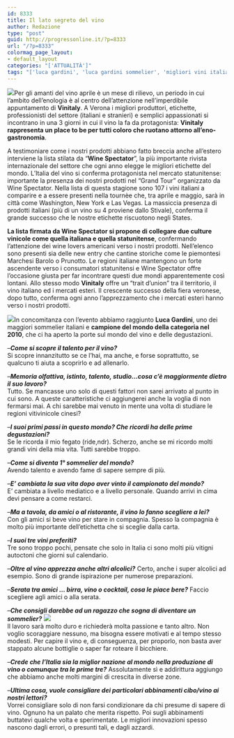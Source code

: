 ```yaml
---
id: 8333
title: Il lato segreto del vino
author: Redazione
type: "post"
guid: http://progressonline.it/?p=8333
url: "/?p=8333"
colormag_page_layout:
- default_layout
categories: "['ATTUALITÀ']"
tags: "['luca gardini', 'luca gardini sommelier', 'migliori vini italia', 'vinitaly', 'vinitaly date', 'vinitaly espositori', 'vinitaly quando', 'vinitaly vino', 'vino italia']"
---
```


![](https://progressonline.it/wp-content/uploads/2018/04/vinitaly-1-300x192.jpg)Per gli amanti del vino aprile è un mese di rilievo, un periodo in cui l’ambito dell’enologia è al centro dell’attenzione nell’imperdibile appuntamento di **Vinitaly**. A Verona i migliori produttori, etichette, professionisti del settore (italiani e stranieri) e semplici appassionati si incontrano in una 3 giorni in cui il vino la fa da protagonista: **Vinitaly rappresenta un place to be per tutti coloro che ruotano attorno all’eno-gastronomia**.

A testimoniare come i nostri prodotti abbiano fatto breccia anche all’estero interviene la lista stilata da “**Wine Spectator**”, la più importante rivista internazionale del settore che ogni anno elegge le migliori etichette del mondo. L’Italia del vino si conferma protagonista nel mercato statunitense: importante la presenza dei nostri prodotti nel “Grand Tour” organizzato da Wine Spectator. Nella lista di questa stagione sono 107 i vini italiani a comparire e a essere presenti nella tournèe che, tra aprile e maggio, sarà in città come Washington, New York e Las Vegas. La massiccia presenza di prodotti italiani (più di un vino su 4 proviene dallo Stivale), conferma il grande successo che le nostre etichette riscuotono negli States.

**La lista firmata da Wine Spectator si propone di collegare due culture vinicole come quella italiana e quella statunitense**, confermando l’attenzione dei wine lovers americani verso i nostri prodotti. Nell’elenco sono presenti sia delle new entry che cantine storiche come le piemontesi Marchesi Barolo o Prunotto. Le regioni italiane mantengono un forte ascendente verso i consumatori statunitensi e Wine Spectator offre l’occasione giusta per far incontrare questi due mondi apparentemente così lontani. Allo stesso modo **Vinitaly** offre un “trait d’union” tra il territorio, il vino italiano ed i mercati esteri. Il crescente successo della fiera veronese, dopo tutto, conferma ogni anno l’apprezzamento che i mercati esteri hanno verso i nostri prodotti.

![](https://progressonline.it/wp-content/uploads/2018/04/Al-lavoro-300x225.jpg)In concomitanza con l’evento abbiamo raggiunto **Luca Gardini**, uno dei maggiori sommelier italiani e **campione del mondo della categoria nel 2010**, che ci ha aperto la porte sul mondo del vino e delle degustazioni.

–***Come si scopre il talento per il vino?***  
Si scopre innanzitutto se ce l’hai, ma anche, e forse soprattutto, se qualcuno ti aiuta a scoprirlo e ad allenarlo.

–***Memoria olfattiva, istinto, talento, studio…cosa c’è maggiormente dietro il suo lavoro?***  
Tutto. Se mancasse uno solo di questi fattori non sarei arrivato al punto in cui sono. A queste caratteristiche ci aggiungerei anche la voglia di non fermarsi mai. A chi sarebbe mai venuto in mente una volta di studiare le regioni vitivinicole cinesi?

–***I suoi primi passi in questo mondo? Che ricordi ha delle prime degustazioni?***  
Se le ricorda il mio fegato (ride,ndr). Scherzo, anche se mi ricordo molti grandi vini della mia vita. Tutti sarebbe troppo.

–***Come si diventa 1° sommelier del mondo?***  
Avendo talento e avendo fame di sapere sempre di più.

–***E’ cambiata la sua vita dopo aver vinto il campionato del mondo?***   
E’ cambiata a livello mediatico e a livello personale. Quando arrivi in cima devi pensare a come restarci.

–***Ma a tavola, da amici o al ristorante, il vino lo fanno scegliere a lei?***  
Con gli amici si beve vino per stare in compagnia. Spesso la compagnia è molto più importante dell’etichetta che si sceglie dalla carta.

–***I suoi tre vini preferiti?***  
Tre sono troppo pochi, pensate che solo in Italia ci sono molti più vitigni autoctoni che giorni sul calendario.

–***Oltre al vino apprezza anche altri alcolici?*** Certo, anche i super alcolici ad esempio. Sono di grande ispirazione per numerose preparazioni.

–***Serata tra amici* *… birra, vino o cocktail, cosa le piace bere?***  Faccio scegliere agli amici o alla serata.

–***Che consigli darebbe ad un ragazzo che sogna di diventare un sommelier?*** ![](https://progressonline.it/wp-content/uploads/2018/04/MG_8532mail-300x200.jpg)  
Il lavoro sarà molto duro e richiederà molta passione e tanto altro. Non voglio scoraggiare nessuno, ma bisogna essere motivati e al tempo stesso modesti. Per capire il vino e, di conseguenza, per proporlo, non basta aver stappato alcune bottiglie o saper far roteare il bicchiere.

–***Crede che l’Italia sia la miglior nazione al mondo nella produzione di vino o comunque tra le prime tre?*** Assolutamente sì e addirittura aggiungo che abbiamo anche molti margini di crescita in diverse zone.

–***Ultima cosa, vuole consigliare dei particolari abbinamenti cibo/vino ai nostri lettori?***  
Vorrei consigliare solo di non farsi condizionare da chi presume di sapere di vino. Ognuno ha un palato che merita rispetto. Poi sugli abbinamenti buttatevi qualche volta e sperimentate. Le migliori innovazioni spesso nascono dagli errori, o presunti tali, e dagli azzardi.
